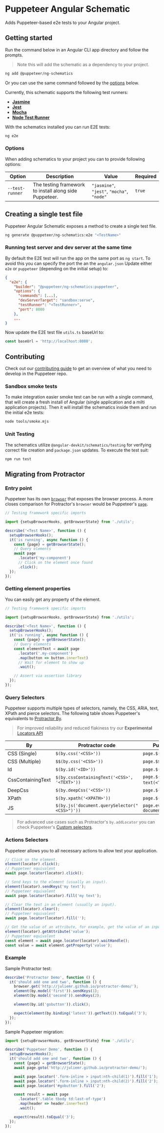 # Puppeteer Angular Schematic

Adds Puppeteer-based e2e tests to your Angular project.

## Getting started

Run the command below in an Angular CLI app directory and follow the prompts.

> Note this will add the schematic as a dependency to your project.

```bash
ng add @puppeteer/ng-schematics
```

Or you can use the same command followed by the [options](#options) below.

Currently, this schematic supports the following test runners:

- [**Jasmine**](https://jasmine.github.io/)
- [**Jest**](https://jestjs.io/)
- [**Mocha**](https://mochajs.org/)
- [**Node Test Runner**](https://nodejs.org/api/test.html)

With the schematics installed you can run E2E tests:

```bash
ng e2e
```

### Options

When adding schematics to your project you can to provide following options:

| Option          | Description                                            | Value                                      | Required |
| --------------- | ------------------------------------------------------ | ------------------------------------------ | -------- |
| `--test-runner` | The testing framework to install along side Puppeteer. | `"jasmine"`, `"jest"`, `"mocha"`, `"node"` | `true`   |

## Creating a single test file

Puppeteer Angular Schematic exposes a method to create a single test file.

```bash
ng generate @puppeteer/ng-schematics:e2e "<TestName>"
```

### Running test server and dev server at the same time

By default the E2E test will run the app on the same port as `ng start`.
To avoid this you can specify the port the an the `angular.json`
Update either `e2e` or `puppeteer` (depending on the initial setup) to:

```json
{
  "e2e": {
    "builder": "@puppeteer/ng-schematics:puppeteer",
    "options": {
      "commands": [...],
      "devServerTarget": "sandbox:serve",
      "testRunner": "<TestRunner>",
      "port": 8080
    },
    ...
}
```

Now update the E2E test file `utils.ts` baseUrl to:

```ts
const baseUrl = 'http://localhost:8080';
```

## Contributing

Check out our [contributing guide](https://pptr.dev/contributing) to get an overview of what you need to develop in the Puppeteer repo.

### Sandbox smoke tests

To make integration easier smoke test can be run with a single command, that will create a fresh install of Angular (single application and a milti application projects). Then it will install the schematics inside them and run the initial e2e tests:

```bash
node tools/smoke.mjs
```

### Unit Testing

The schematics utilize `@angular-devkit/schematics/testing` for verifying correct file creation and `package.json` updates. To execute the test suit:

```bash
npm run test
```

## Migrating from Protractor

### Entry point

Puppeteer has its own [`browser`](https://pptr.dev/api/puppeteer.browser) that exposes the browser process.
A more closes comparison for Protractor's `browser` would be Puppeteer's [`page`](https://pptr.dev/api/puppeteer.page).

```ts
// Testing framework specific imports

import {setupBrowserHooks, getBrowserState} from './utils';

describe('<Test Name>', function () {
  setupBrowserHooks();
  it('is running', async function () {
    const {page} = getBrowserState();
    // Query elements
    await page
      .locator('my-component')
      // Click on the element once found
      .click();
  });
});
```

### Getting element properties

You can easily get any property of the element.

```ts
// Testing framework specific imports

import {setupBrowserHooks, getBrowserState} from './utils';

describe('<Test Name>', function () {
  setupBrowserHooks();
  it('is running', async function () {
    const {page} = getBrowserState();
    // Query elements
    const elementText = await page
      .locator('.my-component')
      .map(button => button.innerText)
      // Wait for element to show up
      .wait();

    // Assert via assertion library
  });
});
```

### Query Selectors

Puppeteer supports multiple types of selectors, namely, the CSS, ARIA, text, XPath and pierce selectors.
The following table shows Puppeteer's equivalents to [Protractor By](https://www.protractortest.org/#/api?view=ProtractorBy).

> For improved reliability and reduced flakiness try our
> **Experimental** [Locators API](https://pptr.dev/guides/locators)

| By                | Protractor code                               | Puppeteer querySelector                                      |
| ----------------- | --------------------------------------------- | ------------------------------------------------------------ |
| CSS (Single)      | `$(by.css('<CSS>'))`                          | `page.$('<CSS>')`                                            |
| CSS (Multiple)    | `$$(by.css('<CSS>'))`                         | `page.$$('<CSS>')`                                           |
| Id                | `$(by.id('<ID>'))`                            | `page.$('#<ID>')`                                            |
| CssContainingText | `$(by.cssContainingText('<CSS>', '<TEXT>'))`  | `page.$('<CSS> ::-p-text(<TEXT>)')` `                        |
| DeepCss           | `$(by.deepCss('<CSS>'))`                      | `page.$(':scope >>> <CSS>')`                                 |
| XPath             | `$(by.xpath('<XPATH>'))`                      | `page.$('::-p-xpath(<XPATH>)')`                              |
| JS                | `$(by.js('document.querySelector("<CSS>")'))` | `page.evaluateHandle(() => document.querySelector('<CSS>'))` |

> For advanced use cases such as Protractor's `by.addLocator` you can check Puppeteer's [Custom selectors](https://pptr.dev/guides/query-selectors#custom-selectors).

### Actions Selectors

Puppeteer allows you to all necessary actions to allow test your application.

```ts
// Click on the element.
element(locator).click();
// Puppeteer equivalent
await page.locator(locator).click();

// Send keys to the element (usually an input).
element(locator).sendKeys('my text');
// Puppeteer equivalent
await page.locator(locator).fill('my text');

// Clear the text in an element (usually an input).
element(locator).clear();
// Puppeteer equivalent
await page.locator(locator).fill('');

// Get the value of an attribute, for example, get the value of an input.
element(locator).getAttribute('value');
// Puppeteer equivalent
const element = await page.locator(locator).waitHandle();
const value = await element.getProperty('value');
```

### Example

Sample Protractor test:

```ts
describe('Protractor Demo', function () {
  it('should add one and two', function () {
    browser.get('http://juliemr.github.io/protractor-demo/');
    element(by.model('first')).sendKeys(1);
    element(by.model('second')).sendKeys(2);

    element(by.id('gobutton')).click();

    expect(element(by.binding('latest')).getText()).toEqual('3');
  });
});
```

Sample Puppeteer migration:

```ts
import {setupBrowserHooks, getBrowserState} from './utils';

describe('Puppeteer Demo', function () {
  setupBrowserHooks();
  it('should add one and two', function () {
    const {page} = getBrowserState();
    await page.goto('http://juliemr.github.io/protractor-demo/');

    await page.locator('.form-inline > input:nth-child(1)').fill('1');
    await page.locator('.form-inline > input:nth-child(2)').fill('2');
    await page.locator('#gobutton').fill('2');

    const result = await page
      .locator('.table tbody td:last-of-type')
      .map(header => header.innerText)
      .wait();

    expect(result).toEqual('3');
  });
});
```
